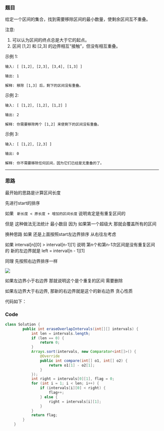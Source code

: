 ### 题目
给定一个区间的集合，找到需要移除区间的最小数量，使剩余区间互不重叠。

注意:

1. 可以认为区间的终点总是大于它的起点。
2. 区间 [1,2] 和 [2,3] 的边界相互“接触”，但没有相互重叠。

示例 1:
```
输入: [ [1,2], [2,3], [3,4], [1,3] ]

输出: 1

解释: 移除 [1,3] 后，剩下的区间没有重叠。
```
示例 2:
```
输入: [ [1,2], [1,2], [1,2] ]

输出: 2

解释: 你需要移除两个 [1,2] 来使剩下的区间没有重叠。
```
示例 3:
```
输入: [ [1,2], [2,3] ]

输出: 0

解释: 你不需要移除任何区间，因为它们已经是无重叠的了。
```
***
### 思路
最开始的思路是计算区间长度 

先进行start的排序 

如果 ``` 新长度 < 原长度 + 增加的区间长度```  说明肯定是有重复区间的

但是 这种做法无法统计 最小数目 因为 如果第一个超级大 那就会覆盖所有的区间 

换种思路 如果 还是上面按照start左边界排序 从右往左考虑

如果 interval[n][0] > interval[n-1][1] 说明 第n个和第n-1次区间是没有重复区间的 新的左边界就是 left = interval[n - 1][1]

同理 先按照右边界排序一样 

![](https://pic.leetcode-cn.com/1608633283-PueonN-file_1608633283672)

如果左边界小于右边界 那就说明这个是个重复的区间 需要删除

如果左边界大于右边界, 那新的右边界就是这个的新右边界 贪心性质

代码如下：

### Code
```java 
class Solution {
        public int eraseOverlapIntervals(int[][] intervals) {
            int len = intervals.length;
            if (len == 0) {
                return 0;
            }
            Arrays.sort(intervals, new Comparator<int[]>() {
                @Override
                public int compare(int[] o1, int[] o2) {
                    return o1[1] - o2[1];
                }
            });
            int right = intervals[0][1], flag = 0;
            for (int i = 1; i < len; i++) {
                if (intervals[i][0] < right) {
                    flag++;
                } else {
                    right = intervals[i][1];
                }
            }
            return flag;
        }
    }
```